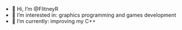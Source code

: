 - 👋 Hi, I’m @FlitneyR
- 👀 I’m interested in: graphics programming and games development
- 🌱 I’m currently: improving my C++

<!---
FlitneyR/FlitneyR is a ✨ special ✨ repository because its `README.md` (this file) appears on your GitHub profile.
You can click the Preview link to take a look at your changes.
--->
